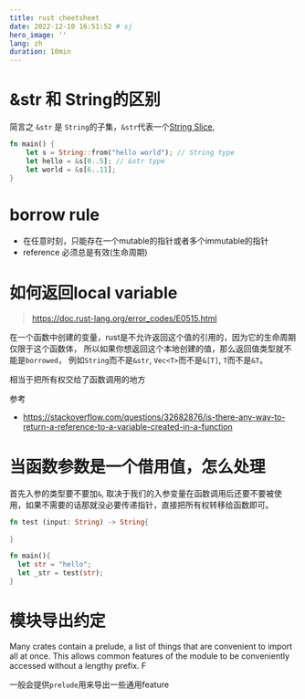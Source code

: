 ```yaml
---
title: rust cheetsheet
date: 2022-12-10 16:51:52 # sj
hero_image: ''
lang: zh
duration: 10min
---
```


# &str 和 String的区别
简言之 `&str` 是 `String`的子集，`&str`代表一个[String Slice]('https://doc.rust-lang.org/book/ch04-03-slices.html'), 

```rs
fn main() {
    let s = String::from("hello world"); // String type
    let hello = &s[0..5]; // &str type
    let world = &s[6..11];
}
```

# borrow rule
- 在任意时刻，只能存在一个mutable的指针或者多个immutable的指针
- reference 必须总是有效(生命周期)

# 如何返回local variable
> https://doc.rust-lang.org/error_codes/E0515.html

在一个函数中创建的变量，rust是不允许返回这个值的引用的，因为它的生命周期仅限于这个函数体，
所以如果你想返回这个本地创建的值，那么返回值类型就不能是`borrowed`， 例如`String`而不是`&str`, `Vec<T>`而不是`&[T]`, `T`而不是`&T`。

相当于把所有权交给了函数调用的地方

参考 
- https://stackoverflow.com/questions/32682876/is-there-any-way-to-return-a-reference-to-a-variable-created-in-a-function

# 当函数参数是一个借用值，怎么处理
首先入参的类型要不要加`&`, 取决于我们的入参变量在函数调用后还要不要被使用，如果不需要的话那就没必要传递指针，直接把所有权转移给函数即可。
```rs
fn test (input: String) -> String{
 
}

fn main(){
  let str = "hello";
  let _str = test(str);
}
```

# 模块导出约定

Many crates contain a prelude, a list of things that are convenient to import all at once. This allows common features of the module to be conveniently accessed without a lengthy prefix. F

一般会提供`prelude`用来导出一些通用feature